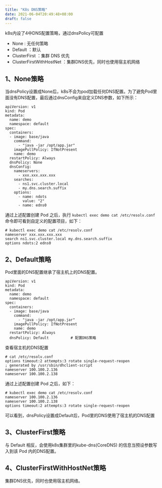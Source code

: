 ```yaml
---
title: "K8s DNS策略"
date: 2021-06-04T20:49:48+08:00
draft: false
---
```


k8s内设了4中DNS配置策略，通过dnsPolicy可配置
* None : 无任何策略
* Default ：默认
* ClusterFirst ：集群 DNS 优先
* ClusterFirstWithHostNet ：集群DNS优先，同时也使用宿主机网络

## 1、None策略
当dnsPolicy设置成None后，k8s不会为pod加载任何DNS配置。为了避免Pod里面没有DNS配置，最后通过dnsConfig来自定义DNS参数，如下所示：
```
apiVersion: v1
kind: Pod
metadata:
  name: demo
  namespace: default
spec:
  containers:
  - image: base/java
    command:
      - "java -jar /opt/app.jar"
    imagePullPolicy: IfNotPresent
    name: demo
  restartPolicy: Always
  dnsPolicy: None
  dnsConfig:
    nameservers:
      - xxx.xxx.xxx.xxx
    searches:
      - ns1.svc.cluster.local
      - my.dns.search.suffix
    options:
      - name: ndots
        value: "2"
      - name: edns0
```
通过上述配置创建 Pod 之后，执行 `kubectl exec demo cat /etc/resolv.conf` 命令即可看到自定义的配置项目，如下：
```
# kubectl exec demo cat /etc/resolv.conf
nameserver xxx.xxx.xxx.xxx
search ns1.svc.cluster.local my.dns.search.suffix
options ndots:2 edns0
```


## 2、Default策略
Pod里面的DNS配置继承了宿主机上的DNS配置。
```
apiVersion: v1
kind: Pod
metadata:
  name: demo
  namespace: default
spec:
  containers:
  - image: base/java
    command:
      - "java -jar /opt/app.jar"
    imagePullPolicy: IfNotPresent
    name: demo
  restartPolicy: Always
  dnsPolicy: Default          # 配置DNS策略
```

查看宿主机的DNS配置
```
# cat /etc/resolv.conf 
options timeout:2 attempts:3 rotate single-request-reopen
; generated by /usr/sbin/dhclient-script
nameserver 100.100.2.136
nameserver 100.100.2.138
```

通过上述配置创建 Pod 之后，如下：
```
# kubectl exec demo cat /etc/resolv.conf
nameserver 100.100.2.136
nameserver 100.100.2.138
options timeout:2 attempts:3 rotate single-request-reopen
```
可以看到，dnsPolicy设置成Default后，Pod里的DNS使用了宿主机的DNS配置

## 3、ClusterFirst策略
与 Default 相反，会使用k8s集群里的kube-dns(CoreDNS) 的信息当预设参数写入到该 Pod 内的DNS配置。

## 4、ClusterFirstWithHostNet策略
集群DNS优先，同时也使用宿主机网络。
